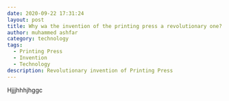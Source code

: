 ```yaml
---
date: 2020-09-22 17:31:24
layout: post
title: Why wa the invention of the printing press a revolutionary one?
author: muhammed ashfar
category: technology
tags:
  - Printing Press
  - Invention
  - Technology
description: Revolutionary invention of Printing Press
---
```

Hjjjhhhjhggc